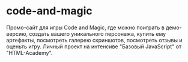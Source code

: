 # code-and-magic
Промо-сайт для игры Code and Magic, где можно поиграть в демо-версию, создать вашего уникального персонажа, купить ему артефакты, посмотреть галерею скриншотов, посмотреть отзывы и оценьть игру.
Личный проект на интенсиве "Базовый JavaScript" от "HTML-Academy". 
